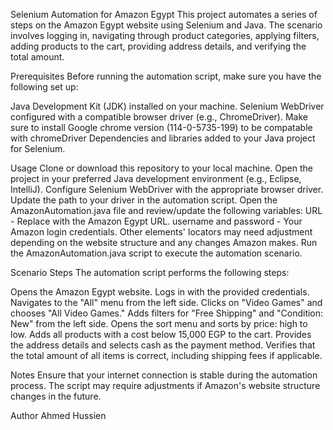 Selenium Automation for Amazon Egypt
This project automates a series of steps on the Amazon Egypt website using Selenium and Java. The scenario involves logging in, navigating through product categories, applying filters, adding products to the cart, providing address details, and verifying the total amount.

Prerequisites
Before running the automation script, make sure you have the following set up:

Java Development Kit (JDK) installed on your machine.
Selenium WebDriver configured with a compatible browser driver (e.g., ChromeDriver).
Make sure to install Google chrome version (114-0-5735-199) to be compatable with chromeDriver
Dependencies and libraries added to your Java project for Selenium.



Usage
Clone or download this repository to your local machine.
Open the project in your preferred Java development environment (e.g., Eclipse, IntelliJ).
Configure Selenium WebDriver with the appropriate browser driver. Update the path to your driver in the automation script.
Open the AmazonAutomation.java file and review/update the following variables:
URL - Replace with the Amazon Egypt URL.
username and password - Your Amazon login credentials.
Other elements' locators may need adjustment depending on the website structure and any changes Amazon makes.
Run the AmazonAutomation.java script to execute the automation scenario.


Scenario Steps
The automation script performs the following steps:

Opens the Amazon Egypt website.
Logs in with the provided credentials.
Navigates to the "All" menu from the left side.
Clicks on "Video Games" and chooses "All Video Games."
Adds filters for "Free Shipping" and "Condition: New" from the left side.
Opens the sort menu and sorts by price: high to low.
Adds all products with a cost below 15,000 EGP to the cart.
Provides the address details and selects cash as the payment method.
Verifies that the total amount of all items is correct, including shipping fees if applicable.


Notes
Ensure that your internet connection is stable during the automation process.
The script may require adjustments if Amazon's website structure changes in the future.


Author
Ahmed Hussien
